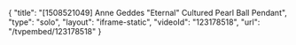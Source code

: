 {
    "title": "[1508521049] Anne Geddes \"Eternal\" Cultured  Pearl Ball Pendant",
    "type": "solo",
    "layout": "iframe-static",
    "videoId": "123178518",
    "url": "\/tvpembed\/123178518"
}